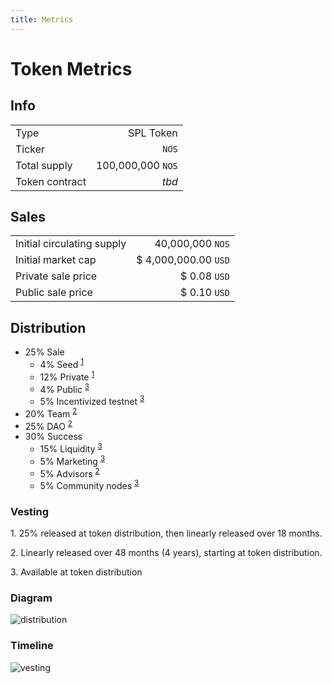 ```yaml
---
title: Metrics
---
```


# Token Metrics

## Info

|||
| --- | ---: |
| Type | SPL Token |
| Ticker | `NOS` |
| Total supply | 100,000,000 `NOS` |
| Token contract | *tbd* |

## Sales

|||
| --- | ---: |
| Initial circulating supply | 40,000,000 `NOS` |
| Initial market cap | $ 4,000,000.00 `USD` |
| Private sale price | $ 0.08 `USD` |
| Public sale price | $ 0.10 `USD` |

## Distribution

- 25% Sale
  - 4% Seed <sup>[1](#vesting1)</sup>
  - 12% Private <sup>[1](#vesting1)</sup>
  - 4% Public <sup>[3](#vesting3)</sup>
  - 5% Incentivized testnet <sup>[3](#vesting3)</sup>
- 20% Team <sup>[2](#vesting2)</sup>
- 25% DAO <sup>[2](#vesting2)</sup>
- 30% Success
  - 15% Liquidity <sup>[3](#vesting3)</sup>
  - 5% Marketing <sup>[3](#vesting3)</sup>
  - 5% Advisors <sup>[2](#vesting2)</sup>
  - 5% Community nodes <sup>[3](#vesting3)</sup>

### Vesting

<a name="vesting1">1</a>.  25% released at token distribution, then linearly released over 18 months.

<a name="vesting2">2</a>.  Linearly released over 48 months (4 years), starting at token distribution. 

<a name="vesting3">3</a>.  Available at token distribution

### Diagram

![distribution](~@assets/distribution.svg)

### Timeline

![vesting](~@assets/vesting.svg)
